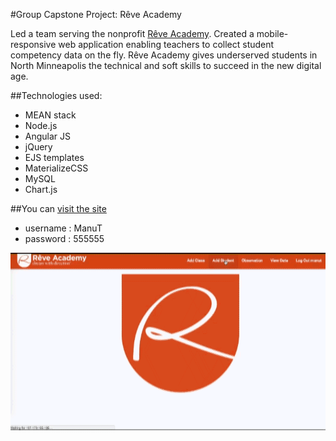 #Group Capstone Project: Rêve Academy

Led a team serving the nonprofit [Rêve Academy](http://reveacademy.org). Created a mobile-responsive web application enabling teachers to collect student competency data on the fly. Rêve Academy gives underserved students in North Minneapolis the technical and soft skills to succeed in the new digital age.

##Technologies used:

- MEAN stack
- Node.js
- Angular JS
- jQuery
- EJS templates
- MaterializeCSS
- MySQL
- Chart.js

##You can [visit the site](http://107.170.165.106:3000/)

- username : ManuT
- password : 555555

<img src="https://github.com/TheManuGarcia/reve_academy_project/blob/master/ReveAcademy.gif"/>
